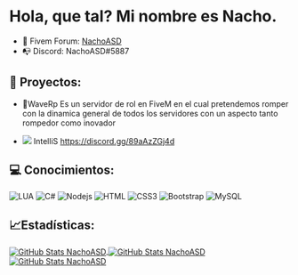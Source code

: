 # Hola, que tal? Mi nombre es Nacho.

- 🧿 Fivem Forum: <a href="https://forum.cfx.re/u/nachoasd/">NachoASD</a>
- 📭 Discord: NachoASD#5887

## 🎫 Proyectos:

- 🌊WaveRp Es un servidor de rol en FiveM en el cual pretendemos romper con la dinamica general de todos los servidores con un aspecto tanto rompedor como inovador

- ![](https://cdn.discordapp.com/avatars/839535749871042581/e56982b6b1c38559a78cab6f7dedf667.png?size=16) IntelliS https://discord.gg/89aAzZGj4d



## 💻 Conocimientos:

![LUA](https://img.shields.io/badge/-Lua-3498db?style=flat-square&logo=lua&logoColor=white)
![C#](http://img.shields.io/badge/-CSharp-2c3e50?style=flat-square&logo=C#&logoColor=white)
![Nodejs](https://img.shields.io/badge/-Nodejs-27ae60?style=flat-square&logo=Node.js&logoColor=white)
![HTML](https://img.shields.io/badge/-HTML5-d35400?style=flat-square&logo=html5&logoColor=white)
![CSS3](https://img.shields.io/badge/-CSS3-1abc9c?style=flat-square&logo=css3&logoColor=white)
![Bootstrap](https://img.shields.io/badge/-Bootstrap-9b59b6?style=flat-square&logo=bootstrap&logoColor=white)
![MySQL](https://img.shields.io/badge/-MySQL-c0392b?style=flat-square&logo=mysql&logoColor=white)

## 📈Estadísticas:


<a href="https://github.com/NachoASD">
  <img align="center" alt="GitHub Stats NachoASD" src="https://github-readme-stats.vercel.app/api/top-langs/?username=NachoASD&locale=es&count_private=true&theme=dark&layout=compact&hide_title=trueinclude_all_commits=true&langs_count=10"/>
</a>
<a href="https://github.com/NachoASD">
  <img align="center" alt="GitHub Stats NachoASD" src="https://github-readme-stats.vercel.app/api?username=NachoASD&show_icons=true&theme=dark&locale=en&count_private=true&hide_title=trueinclude_all_commits=true"/>
</a>
<a href="https://github.com/NachoASD">
  <img align="center" alt="GitHub Stats NachoASD" src="https://github-readme-stats.vercel.app/api/wakatime?username=NachoASD&custom_title=Mi%20Actividad%20 (7 dias)"/>
</a>
